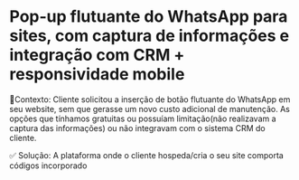 # Pop-up flutuante do WhatsApp para sites, com captura de informações e integração com CRM + responsividade mobile

🎯Contexto: Cliente solicitou a inserção de botão flutuante do WhatsApp em seu website, sem que gerasse um novo custo adicional de manutenção. As opções que tínhamos gratuitas ou possuíam limitação(não realizavam a captura das informações) ou não integravam com o sistema CRM do cliente.

 ✅ Solução: A plataforma onde o cliente hospeda/cria o seu site comporta códigos incorporado <script>. Visto isso, desenvolvi um código onde conseguimos realizar a criação, estilização e inserção do formulário no site do cliente, já de acordo com a identidade visual do cliente + as necessidades da operação, que era: realizar a captura de informações específicas, antes do cliente ser redirecionado para o WhatsApp, enviar essas informações para o sistema CRM do cliente.
